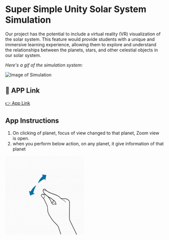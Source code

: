 # Super Simple Unity Solar System Simulation


Our project has the potential to include a virtual reality (VR) visualization of the solar system. This feature would provide students with a unique and immersive learning experience, allowing them to explore and understand the relationships between the planets, stars, and other celestial objects in our solar system.


*Here's a gif of the simulation system:*

![Image of Simulation](./simulation.gif)


## 🔗 APP Link
[👉  App Link](https://drive.google.com/file/d/10B0a4kpIn6dQW9K4IX9tnO7wlo5RNsx7/view?usp=sharing)

## App Instructions
1. On clicking of planet, focus of view changed to that planet, Zoom view is open.
2. when you perform below action, on any planet, it give information of that planet 

<img src = "action.gif" width = "250" height = "250">

